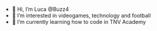 - 👋 Hi, I’m Luca @Buzz4
- 👀 I’m interested in videogames, technology and football
- 🌱 I’m currently learning how to code in TNV Academy

<!---
Buzz4/Buzz4 is a ✨ special ✨ repository because its `README.md` (this file) appears on your GitHub profile.
You can click the Preview link to take a look at your changes.
--->
